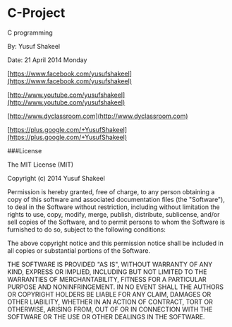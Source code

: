 C-Project
=========

C programming

By: Yusuf Shakeel

Date: 21 April 2014 Monday

[https://www.facebook.com/yusufshakeel](https://www.facebook.com/yusufshakeel)

[http://www.youtube.com/yusufshakeel](http://www.youtube.com/yusufshakeel)

[http://www.dyclassroom.com](http://www.dyclassroom.com)

[https://plus.google.com/+YusufShakeel](https://plus.google.com/+YusufShakeel)


###License

The MIT License (MIT)

Copyright (c) 2014 Yusuf Shakeel

Permission is hereby granted, free of charge, to any person obtaining a copy of
this software and associated documentation files (the "Software"), to deal in
the Software without restriction, including without limitation the rights to
use, copy, modify, merge, publish, distribute, sublicense, and/or sell copies of
the Software, and to permit persons to whom the Software is furnished to do so,
subject to the following conditions:

The above copyright notice and this permission notice shall be included in all
copies or substantial portions of the Software.

THE SOFTWARE IS PROVIDED "AS IS", WITHOUT WARRANTY OF ANY KIND, EXPRESS OR
IMPLIED, INCLUDING BUT NOT LIMITED TO THE WARRANTIES OF MERCHANTABILITY, FITNESS
FOR A PARTICULAR PURPOSE AND NONINFRINGEMENT. IN NO EVENT SHALL THE AUTHORS OR
COPYRIGHT HOLDERS BE LIABLE FOR ANY CLAIM, DAMAGES OR OTHER LIABILITY, WHETHER
IN AN ACTION OF CONTRACT, TORT OR OTHERWISE, ARISING FROM, OUT OF OR IN
CONNECTION WITH THE SOFTWARE OR THE USE OR OTHER DEALINGS IN THE SOFTWARE.
